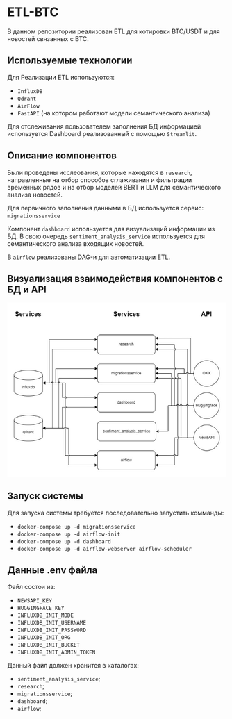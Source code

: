 # ETL-BTC

В данном репозитории реализован ETL для котировки BTC/USDT и для новостей связанных с BTC. 

## Используемые технологии

Для Реализации ETL используются:
* `InfluxDB`
* `Qdrant`
* `AirFlow`
* `FastAPI` (на котором работают модели семантического анализа)
 
Для отслеживания пользователем заполнения БД информацией используется Dashboard реализованный с помощью `Streamlit`.

##  Описание компонентов

Были проведены исслеования, которые находятся в `research`, направленные на отбор способов сглаживания и фильтрации временных рядов и на отбор моделей BERT и LLM для семантического анализа новостей. 

Для первичного заполнения данными в БД используется сервис: `migrationsservice`

Компонент `dashboard` используется для визуализаций информации из БД. В свою очередь `sentiment_analysis_service` используется для семантического анализа входящих новостей. 

В `airflow` реализованы DAG-и для автоматизации ETL.

## Визуализация взаимодействия компонентов с БД и API

![img](sys_model.jpg)

## Запуск системы

Для запуска системы требуется последовательно запустить комманды:

* `docker-compose up -d migrationsservice`
* `docker-compose up -d airflow-init`
* `docker-compose up -d dashboard`
* `docker-compose up -d airflow-webserver airflow-scheduler`

## Данные .env файла

Файл состои из:

* `NEWSAPI_KEY`
* `HUGGINGFACE_KEY`
* `INFLUXDB_INIT_MODE`
* `INFLUXDB_INIT_USERNAME`
* `INFLUXDB_INIT_PASSWORD`
* `INFLUXDB_INIT_ORG`
* `INFLUXDB_INIT_BUCKET`
* `INFLUXDB_INIT_ADMIN_TOKEN`

Данный файл должен хранится в каталогах:

* `sentiment_analysis_service`;
* `research`;
* `migrationsservice`;
* `dashboard`;
* `airflow`;
